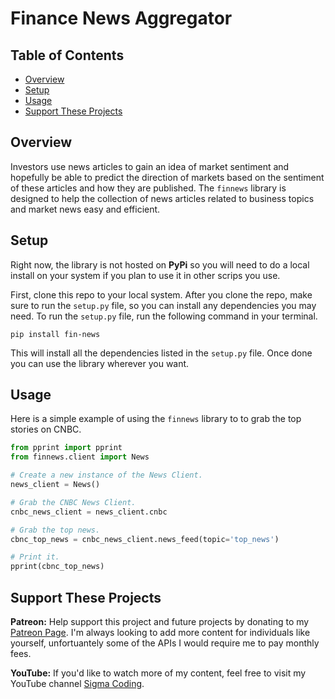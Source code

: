 # Finance News Aggregator

## Table of Contents

- [Overview](#overview)
- [Setup](#setup)
- [Usage](#usage)
- [Support These Projects](#support-these-projects)

## Overview

Investors use news articles to gain an idea of market sentiment and hopefully
be able to predict the direction of markets based on the sentiment of these
articles and how they are published. The `finnews` library is designed to help
the collection of news articles related to business topics and market news easy
and efficient.

## Setup

Right now, the library is not hosted on **PyPi** so you will need to do a local
install on your system if you plan to use it in other scrips you use.

First, clone this repo to your local system. After you clone the repo, make sure
to run the `setup.py` file, so you can install any dependencies you may need. To
run the `setup.py` file, run the following command in your terminal.

```console
pip install fin-news
```

This will install all the dependencies listed in the `setup.py` file. Once done
you can use the library wherever you want.

## Usage

Here is a simple example of using the `finnews` library to to grab the top stories
on CNBC.

```python
from pprint import pprint
from finnews.client import News

# Create a new instance of the News Client.
news_client = News()

# Grab the CNBC News Client.
cnbc_news_client = news_client.cnbc

# Grab the top news.
cbnc_top_news = cnbc_news_client.news_feed(topic='top_news')

# Print it.
pprint(cbnc_top_news)
```

## Support These Projects

**Patreon:**
Help support this project and future projects by donating to my [Patreon Page](https://www.patreon.com/sigmacoding). I'm always looking to add more content for individuals like yourself, unfortuantely some of the APIs I would require me to pay monthly fees.

**YouTube:**
If you'd like to watch more of my content, feel free to visit my YouTube channel [Sigma Coding](https://www.youtube.com/c/SigmaCoding).
